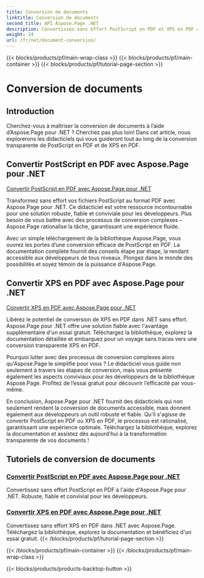```yaml
---
title: Conversion de documents
linktitle: Conversion de documents
second_title: API Aspose.Page .NET
description: Convertissez sans effort PostScript en PDF et XPS en PDF avec les didacticiels Aspose.Page pour .NET. Des solutions robustes, fiables et simples pour une conversion transparente de documents.
weight: 24
url: /fr/net/document-conversion/
---
```


{{< blocks/products/pf/main-wrap-class >}}
{{< blocks/products/pf/main-container >}}
{{< blocks/products/pf/tutorial-page-section >}}

# Conversion de documents


## Introduction

Cherchez-vous à maîtriser la conversion de documents à l’aide d’Aspose.Page pour .NET ? Cherchez pas plus loin! Dans cet article, nous explorerons les didacticiels qui vous guideront tout au long de la conversion transparente de PostScript en PDF et de XPS en PDF.

## Convertir PostScript en PDF avec Aspose.Page pour .NET

[Convertir PostScript en PDF avec Aspose.Page pour .NET](./convert-postscript-to-pdf/)

Transformez sans effort vos fichiers PostScript au format PDF avec Aspose.Page pour .NET. Ce didacticiel est votre ressource incontournable pour une solution robuste, fiable et conviviale pour les développeurs. Plus besoin de vous battre avec des processus de conversion complexes – Aspose.Page rationalise la tâche, garantissant une expérience fluide.

Avec un simple téléchargement de la bibliothèque Aspose.Page, vous ouvrez les portes d’une conversion efficace de PostScript en PDF. La documentation complète fournit des conseils étape par étape, la rendant accessible aux développeurs de tous niveaux. Plongez dans le monde des possibilités et soyez témoin de la puissance d'Aspose.Page.

## Convertir XPS en PDF avec Aspose.Page pour .NET

[Convertir XPS en PDF avec Aspose.Page pour .NET](./convert-xps-to-pdf/)

Libérez le potentiel de conversion de XPS en PDF dans .NET sans effort. Aspose.Page pour .NET offre une solution fiable avec l'avantage supplémentaire d'un essai gratuit. Téléchargez la bibliothèque, explorez la documentation détaillée et embarquez pour un voyage sans tracas vers une conversion transparente XPS en PDF.

Pourquoi lutter avec des processus de conversion complexes alors qu'Aspose.Page le simplifie pour vous ? Le didacticiel vous guide non seulement à travers les étapes de conversion, mais vous présente également les aspects conviviaux pour les développeurs de la bibliothèque Aspose.Page. Profitez de l’essai gratuit pour découvrir l’efficacité par vous-même.

En conclusion, Aspose.Page pour .NET fournit des didacticiels qui non seulement rendent la conversion de documents accessible, mais donnent également aux développeurs un outil robuste et fiable. Qu'il s'agisse de convertir PostScript en PDF ou XPS en PDF, le processus est rationalisé, garantissant une expérience optimale. Téléchargez la bibliothèque, explorez la documentation et assistez dès aujourd'hui à la transformation transparente de vos documents !
## Tutoriels de conversion de documents
### [Convertir PostScript en PDF avec Aspose.Page pour .NET](./convert-postscript-to-pdf/)
Convertissez sans effort PostScript en PDF à l'aide d'Aspose.Page pour .NET. Robuste, fiable et convivial pour les développeurs.
### [Convertir XPS en PDF avec Aspose.Page pour .NET](./convert-xps-to-pdf/)
Convertissez sans effort XPS en PDF dans .NET avec Aspose.Page. Téléchargez la bibliothèque, explorez la documentation et bénéficiez d'un essai gratuit.
{{< /blocks/products/pf/tutorial-page-section >}}

{{< /blocks/products/pf/main-container >}}
{{< /blocks/products/pf/main-wrap-class >}}

{{< blocks/products/products-backtop-button >}}
